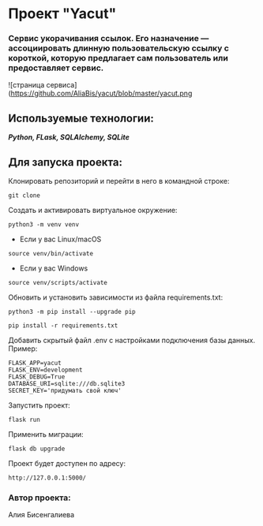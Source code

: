 # Проект "Yacut"

### Сервис укорачивания ссылок. Его назначение — ассоциировать длинную пользовательскую ссылку с короткой, которую предлагает сам пользователь или предоставляет сервис.


![страница сервиса](https://github.com/AliaBis/yacut/blob/master/yacut.png


## Используемые технологии:

***Python, FLask, SQLAlchemy, SQLite***

## Для запуска проекта:

Клонировать репозиторий и перейти в него в командной строке:
```
git clone 
```
Cоздать и активировать виртуальное окружение:

```
python3 -m venv venv
```

* Если у вас Linux/macOS

```
source venv/bin/activate
```

* Если у вас Windows

```
source venv/scripts/activate
```

Обновить и установить зависимости из файла requirements.txt:

```
python3 -m pip install --upgrade pip
```

```
pip install -r requirements.txt
```

Добавить скрытый файл .env c настройками подключения базы данных.
Пример: 
```
FLASK_APP=yacut
FLASK_ENV=development
FLASK_DEBUG=True
DATABASE_URI=sqlite:///db.sqlite3
SECRET_KEY='придумать свой ключ'
```

Запустить проект:

```
flask run
```

Применить миграции:

```
flask db upgrade
```

Проект будет доступен по адресу:

```
http://127.0.0.1:5000/
```

### Автор проекта:
Алия Бисенгалиева

